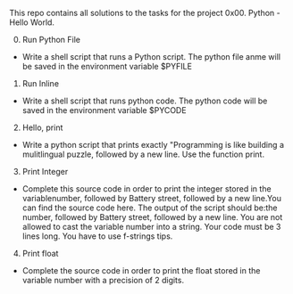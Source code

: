 This repo contains all solutions to the tasks for the project 0x00. Python - Hello World.

0. Run Python File
- Write a shell script that runs a Python script. The python file anme will be saved in the environment variable $PYFILE

1. Run Inline
- Write a shell script that runs python code. The python code will be saved in the environment variable $PYCODE

2. Hello, print
- Write a python script that prints exactly "Programming is like building a mulitlingual puzzle, followed by a new line. Use the function print.

3. Print Integer
- Complete this source code in order to print the integer stored in the variablenumber, followed by Battery street, followed by a new line.You can find the 
source code here.
The output of the script should be:the number, followed by Battery street,
followed by a new line. You are not allowed to cast the variable number into a 
string. Your code must be 3 lines long. You have to use f-strings tips.

4. Print float
- Complete the source code in order to print the float stored in the variable number with a precision of 2 digits.
